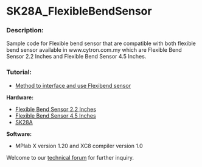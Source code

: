 # SK28A_FlexibleBendSensor
<h3>Description:</h3>
Sample code for Flexible bend  sensor that are compatible with both flexible bend sensor available in www.cytron.com.my which are Flexible Bend Sensor 2.2 Inches and Flexible Bend Sensor 4.5 Inches. 
<h3>Tutorial:</h3>
<ul><li><a href="http://tutorial.cytron.com.my/2012/08/10/method-to-interface-and-use-flexibend-sensor/" target="_blank">Method to interface and use Flexibend sensor</a></li></ul>
<b>Hardware:</b>
<ul><li><a href="http://www.cytron.com.my/p-sn-flx-02" target="_blank">Flexible Bend Sensor 2.2 Inches</a></li>
<li><a href="http://www.cytron.com.my/p-sn-flx-01" target="_blank">Flexible Bend Sensor 4.5 Inches</a></li>
<li><a href="http://www.cytron.com.my/p-sk28a" target="_blank">SK28A</a></li>
</ul>
<b>Software:</b>
<ul><li>MPlab X version 1.20 and XC8 compiler version 1.0 </li></ul>

Welcome to our <a href="http://forum.cytron.com.my" target="_blank">technical forum</a> for further inquiry. 
